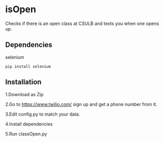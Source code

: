 # isOpen
Checks if there is an open class at CSULB and texts you when one opens up.
## Dependencies
selenium
```
pip install selenium
```
## Installation
1.Download as Zip

2.Go to  https://www.twilio.com/ sign up and get a phone number from it. 

3.Edit config.py to match your data. 

4.Install dependencies

5.Run classOpen.py

